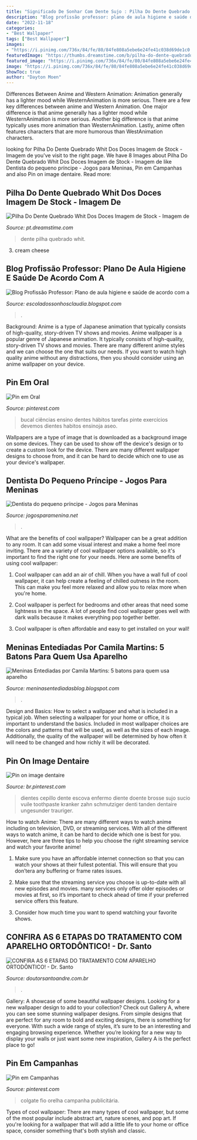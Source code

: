 ```yaml
---
title: "Significado De Sonhar Com Dente Sujo : Pilha Do Dente Quebrado Whit Dos Doces Imagem De Stock"
description: "Blog profissão professor: plano de aula higiene e saúde de acordo com a"
date: "2022-11-18"
categories:
- "Best Wallpaper"
tags: ["Best Wallpaper"]
images:
- "https://i.pinimg.com/736x/84/fe/80/84fe808a5ebe6e24fe41c038d69de1c0.jpg"
featuredImage: "https://thumbs.dreamstime.com/b/pilha-do-dente-quebrado-whit-dos-doces-41224197.jpg"
featured_image: "https://i.pinimg.com/736x/84/fe/80/84fe808a5ebe6e24fe41c038d69de1c0.jpg"
image: "https://i.pinimg.com/736x/84/fe/80/84fe808a5ebe6e24fe41c038d69de1c0.jpg"
ShowToc: true
author: "Dayton Moen"
---
```



Differences Between Anime and Western Animation: Animation generally has a lighter mood while WesternAnimation is more serious.
There are a few key differences between anime and Western Animation. One major difference is that anime generally has a lighter mood while WesternAnimation is more serious. Another big difference is that anime typically uses more animation than WesternAnimation. Lastly, anime often features characters that are more humorous than WestAnimation characters.

	

		
looking for Pilha Do Dente Quebrado Whit Dos Doces Imagem de Stock - Imagem de you've visit to the right page. We have 8 Images about Pilha Do Dente Quebrado Whit Dos Doces Imagem de Stock - Imagem de like Dentista do pequeno príncipe - Jogos para Meninas, Pin em Campanhas and also Pin on image dentaire. Read more:
		
    
## Pilha Do Dente Quebrado Whit Dos Doces Imagem De Stock - Imagem De

<img loading=lazy src="https://thumbs.dreamstime.com/b/pilha-do-dente-quebrado-whit-dos-doces-41224197.jpg" onerror="this.onerror=null;this.src='https://tse3.mm.bing.net/th?id=OIP.n4Q3gVNRIBVw6RRXNOMdEQHaE6&amp;pid=15.1';" alt="Pilha Do Dente Quebrado Whit Dos Doces Imagem de Stock - Imagem de">

_Source: pt.dreamstime.com_

>dente pilha quebrado whit. 

	

3. cream cheese 

    
## Blog Profissão Professor: Plano De Aula Higiene E Saúde De Acordo Com A

<img loading=lazy src="https://1.bp.blogspot.com/-0EYcbxcMuRg/XQe1xbi6R9I/AAAAAAAADA4/HQDp6YJbAFU8H2QZ-uwM3lgUqo5qGhqzgCEwYBhgL/s1600/broken-tooth-2351797_1280.png" onerror="this.onerror=null;this.src='https://tse2.mm.bing.net/th?id=OIP.YWcRdPThmNRZtajj7AmtsgHaHa&amp;pid=15.1';" alt="Blog Profissão Professor: Plano de aula higiene e saúde de acordo com a">

_Source: escoladossonhosclaudia.blogspot.com_

>. 

	

Background: Anime is a type of Japanese animation that typically consists of high-quality, story-driven TV shows and movies.
Anime wallpaper is a popular genre of Japanese animation. It typically consists of high-quality, story-driven TV shows and movies. There are many different anime styles and we can choose the one that suits our needs. If you want to watch high quality anime without any distractions, then you should consider using an anime wallpaper on your device.

    
## Pin Em Oral

<img loading=lazy src="https://i.pinimg.com/736x/4b/c6/23/4bc623ff2b2cab1b7135ebfdc45eff9f.jpg" onerror="this.onerror=null;this.src='https://tse2.mm.bing.net/th?id=OIP.dtlauDLLCXOZ0M-CpFL7DwAAAA&amp;pid=15.1';" alt="Pin em Oral">

_Source: pinterest.com_

>bucal ciências ensino dentes hábitos tarefas pinte exercícios devemos dientes habitos ensinoja aseo. 

	

Wallpapers are a type of image that is downloaded as a background image on some devices. They can be used to show off the device's design or to create a custom look for the device. There are many different wallpaper designs to choose from, and it can be hard to decide which one to use as your device's wallpaper.

    
## Dentista Do Pequeno Príncipe - Jogos Para Meninas

<img loading=lazy src="http://www.jogosparamenina.net/_arquivos/jogosonline/imgs/dentista-do-pequeno-principe_06adc74b3e25288a6590e5c422a61293.jpg" onerror="this.onerror=null;this.src='https://tse2.mm.bing.net/th?id=OIP.efpsdd7mUIjVK_sZ5X7PWQHaGK&amp;pid=15.1';" alt="Dentista do pequeno príncipe - Jogos para Meninas">

_Source: jogosparamenina.net_

>. 

	

What are the benefits of cool wallpaper?
Wallpaper can be a great addition to any room. It can add some visual interest and make a home feel more inviting. There are a variety of cool wallpaper options available, so it's important to find the right one for your needs. Here are some benefits of using cool wallpaper: 
1. Cool wallpaper can add an air of chill. When you have a wall full of cool wallpaper, it can help create a feeling of chilled outness in the room. This can make you feel more relaxed and allow you to relax more when you're home. 

2. Cool wallpaper is perfect for bedrooms and other areas that need some lightness in the space. A lot of people find cool wallpaper goes well with dark walls because it makes everything pop together better. 

3. Cool wallpaper is often affordable and easy to get installed on your wall!

    
## Meninas Entediadas Por Camila Martins: 5 Batons Para Quem Usa Aparelho

<img loading=lazy src="http://1.bp.blogspot.com/-YlzzyIT8mOc/UwWOiJw4loI/AAAAAAAAJJU/MySuqOzXPbE/s1600/IMG_3507.JPG" onerror="this.onerror=null;this.src='https://tse1.mm.bing.net/th?id=OIP.9zr2aYw1yTO5oILrOLf5hAHaE7&amp;pid=15.1';" alt="Meninas Entediadas por Camila Martins: 5 batons para quem usa aparelho">

_Source: meninasentediadasblog.blogspot.com_

>. 

	

Design and Basics: How to select a wallpaper and what is included in a typical job.
When selecting a wallpaper for your home or office, it is important to understand the basics. Included in most wallpaper choices are the colors and patterns that will be used, as well as the sizes of each image. Additionally, the quality of the wallpaper will be determined by how often it will need to be changed and how richly it will be decorated.

    
## Pin On Image Dentaire

<img loading=lazy src="https://i.pinimg.com/736x/84/fe/80/84fe808a5ebe6e24fe41c038d69de1c0.jpg" onerror="this.onerror=null;this.src='https://tse3.mm.bing.net/th?id=OIP.ElueB1YQJGcFBbbc4INiBAHaF6&amp;pid=15.1';" alt="Pin on image dentaire">

_Source: br.pinterest.com_

>dientes cepillo dente escova enfermo diente doente brosse sujo sucio vuile toothpaste kranker zahn schmutziger denti tanden dentaire ungesunder trauriger. 

	

How to watch Anime: There are many different ways to watch anime including on television, DVD, or streaming services.
With all of the different ways to watch anime, it can be hard to decide which one is best for you. However, here are three tips to help you choose the right streaming service and watch your favorite anime!
1. Make sure you have an affordable internet connection so that you can watch your shows at their fullest potential. This will ensure that you don’tera any buffering or frame rates issues.

2. Make sure that the streaming service you choose is up-to-date with all new episodes and movies. many services only offer older episodes or movies at first, so it’s important to check ahead of time if your preferred service offers this feature.

3. Consider how much time you want to spend watching your favorite shows.

    
## CONFIRA AS 6 ETAPAS DO TRATAMENTO COM APARELHO ORTODÔNTICO! - Dr. Santo

<img loading=lazy src="https://doutorsantoandre.com.br/odontologia/wp-content/uploads/2019/01/aparelho-ortodontico.jpg" onerror="this.onerror=null;this.src='https://tse3.mm.bing.net/th?id=OIP.StRgtvMUNJ-HF6V0q1fnXwHaE7&amp;pid=15.1';" alt="CONFIRA AS 6 ETAPAS DO TRATAMENTO COM APARELHO ORTODÔNTICO! - Dr. Santo">

_Source: doutorsantoandre.com.br_

>. 

	

Gallery: A showcase of some beautiful wallpaper designs.
Looking for a new wallpaper design to add to your collection? Check out Gallery A, where you can see some stunning wallpaper designs. From simple designs that are perfect for any room to bold and exciting designs, there is something for everyone. With such a wide range of styles, it’s sure to be an interesting and engaging browsing experience. Whether you’re looking for a new way to display your walls or just want some new inspiration, Gallery A is the perfect place to go!





	
	
    
## Pin Em Campanhas

<img loading=lazy src="https://i.pinimg.com/originals/ba/0a/1f/ba0a1fc43a1b108ac07e457db0d93d18.jpg" onerror="this.onerror=null;this.src='https://tse4.mm.bing.net/th?id=OIP.jA8fYyDSZ9z4HqDiNCgSCgHaOj&amp;pid=15.1';" alt="Pin em Campanhas">

_Source: pinterest.com_

>colgate fio orelha campanha publicitária. 

	

Types of cool wallpaper:
There are many types of cool wallpaper, but some of the most popular include abstract art, nature scenes, and pop art. If you're looking for a wallpaper that will add a little life to your home or office space, consider something that's both stylish and classic.

